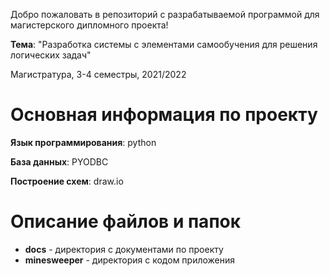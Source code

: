 Добро пожаловать в репозиторий с разрабатываемой программой для магистерского дипломного проекта!

**Тема**: "Разработка системы с элементами самообучения для решения логических задач"

Магистратура, 3-4 семестры, 2021/2022

# Основная информация по проекту

**Язык программирования**: python

**База данных**: PYODBC

**Построение схем**: draw.io

# Описание файлов и папок

- **docs** - директория с документами по проекту
- **minesweeper** - директория с кодом приложения